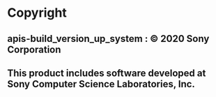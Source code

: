 # Copyright
## apis-build_version_up_system : © 2020 Sony Corporation 
## This product includes software developed at Sony Computer Science Laboratories, Inc.

